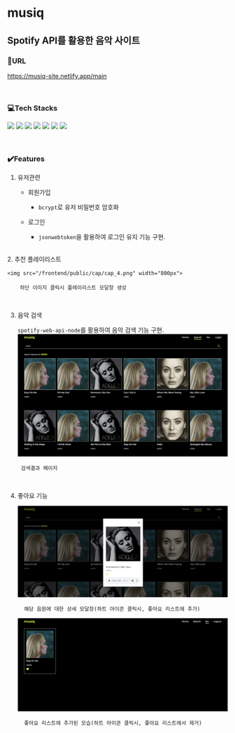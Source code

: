 # musiq

## Spotify API를 활용한 음악 사이트


### 🔗URL 

https://musiq-site.netlify.app/main


<br>

### 💻Tech Stacks

<img src="https://img.shields.io/badge/html5-E34F26?style=for-the-badge&logo=html5&logoColor=white"> <img src="https://img.shields.io/badge/css-1572B6?style=for-the-badge&logo=css3&logoColor=white"> <img src="https://img.shields.io/badge/javascript-F7DF1E?style=for-the-badge&logo=javascript&logoColor=black"> <img src="https://img.shields.io/badge/vue.js-4FC08D?style=for-the-badge&logo=vue.js&logoColor=white"> <img src="https://img.shields.io/badge/node.js-339933?style=for-the-badge&logo=Node.js&logoColor=white"> <img src="https://img.shields.io/badge/mysql-4479A1?style=for-the-badge&logo=mysql&logoColor=white"> <img src="https://img.shields.io/badge/aws-232F3E?style=for-the-badge&logo=aws&logoColor=white">

<br>

### ✔️Features 

1. 유저관련
    * 회원가입
        - ```bcrypt```로 유저 비밀번호 암호화 



    * 로그인
        - ```jsonwebtoken```을 활용하여 로그인 유지 기능 구현.
<br>
2. 추천 플레이리스트

    <img src="/frontend/public/cap/cap_4.png" width="800px">

        하단 이미지 클릭시 플레이리스트 모달창 생성
<br>

3. 음악 검색

    ```spotify-web-api-node```를 활용하여 음악 검색 기능 구현. 
    <img src="/frontend/public/cap/cap_1.png" width="800px">

        검색결과 페이지
<br>

4. 좋아요 기능

    <img src="/frontend/public/cap/cap_2.png" width="800px">

         해당 음원에 대한 상세 모달창(하트 아이콘 클릭시, 좋아요 리스트에 추가)

    <img src="/frontend/public/cap/cap_3.png" width="800px">

         좋아요 리스트에 추가된 모습(하트 아이콘 클릭시, 좋아요 리스트에서 제거)

